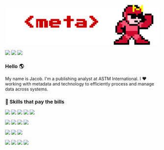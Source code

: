 ![meta banner](https://github.com/eightBitter/eightBitter/blob/master/meta-2.png)

[![](https://img.shields.io/badge/-jacobshelby-blue?style=flat-square&logo=linkedin)](https://www.linkedin.com/in/jacobshelby/)
[![](https://img.shields.io/badge/-eightBitter-%23181717?style=flat-square&logo=github)](https://github.com/eightBitter)
[![](https://img.shields.io/badge/-0000.0002.6003.9818-66CC33?style=flat-square&logo=orcid&logoColor=FFFFFF)](https://orcid.org/0000-0002-6003-9818)

### Hello 🌎

My name is Jacob. I'm a publishing analyst at ASTM International. I :heart: working with metadata and technology to efficiently process and manage data across systems.

### 💪 Skills that pay the bills

<!-- ![](https://img.shields.io/badge/-data-666666?style=flat-square)  -->
![](https://img.shields.io/badge/-data%20transformation-blue?style=flat-square)
![](https://img.shields.io/badge/-data%20mapping-blue?style=flat-square)
![](https://img.shields.io/badge/-data%20normalization-blue?style=flat-square)
![](https://img.shields.io/badge/-data%20analysis-blue?style=flat-square)
![](https://img.shields.io/badge/-documentation-blue?style=flat-square)

<!-- ![](https://img.shields.io/badge/-coding-666666?style=flat-square) -->
![](https://img.shields.io/badge/-python-purple?style=flat-square&logo=python&logoColor=white)
![](https://img.shields.io/badge/-ruby-purple?style=flat-square&logo=ruby&logoColor=white)
![](https://img.shields.io/badge/-php-purple?style=flat-square&logo=php&logoColor=white)
![](https://img.shields.io/badge/-sql-purple?style=flat-square)

![](https://img.shields.io/badge/-OpenRefine-66CC33?style=flat-square)
![](https://img.shields.io/badge/-MySQL-66CC33?style=flat-square&logo=mysql&logoColor=white)
![](https://img.shields.io/badge/-MS%20Access-66CC33?style=flat-square)

<!-- ![](https://img.shields.io/badge/-soft-666666?style=flat-square)-->
![](https://img.shields.io/badge/-empathy-red?style=flat-square)
![](https://img.shields.io/badge/-critical%20analysis-red?style=flat-square)
![](https://img.shields.io/badge/-effective%20communication-red?style=flat-square)
![](https://img.shields.io/badge/-process%20design-red?style=flat-square)

<!--
**eightBitter/eightBitter** is a ✨ _special_ ✨ repository because its `README.md` (this file) appears on your GitHub profile.

Here are some ideas to get you started:

- 🔭 I’m currently working on ...
- 🌱 I’m currently learning ...
- 👯 I’m looking to collaborate on ...
- 🤔 I’m looking for help with ...
- 💬 Ask me about ...
- 📫 How to reach me: ...
- 😄 Pronouns: ...
- ⚡ Fun fact: ...
-->
